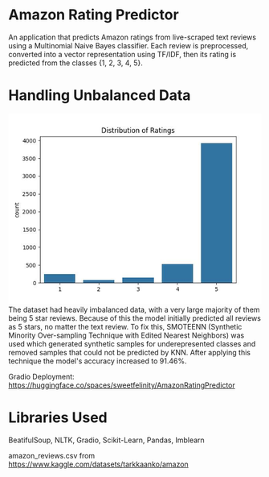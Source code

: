 # Amazon Rating Predictor
An application that predicts Amazon ratings from live-scraped text reviews using a Multinomial Naive Bayes classifier. Each review is preprocessed, converted into a vector representation using TF/IDF, then its rating is predicted from the classes {1, 2, 3, 4, 5}.

# Handling Unbalanced Data
![](https://github.com/Amber-Abuah/Amazon-Rating-Predictor/blob/main/RatingDistribution.jpg)  
The dataset had heavily imbalanced data, with a very large majority of them being 5 star reviews. Because of this the model initially predicted all reviews as 5 stars, no matter the text review. To fix this, SMOTEENN (Synthetic Minority Over-sampling Technique with Edited Nearest Neighbors) was used which generated synthetic samples for underepresented classes and removed samples that could not be predicted by KNN. After applying this technique the model's accuracy increased to 91.46%.

Gradio Deployment: https://huggingface.co/spaces/sweetfelinity/AmazonRatingPredictor

# Libraries Used
BeatifulSoup, NLTK, Gradio, Scikit-Learn, Pandas, Imblearn

amazon_reviews.csv from https://www.kaggle.com/datasets/tarkkaanko/amazon
